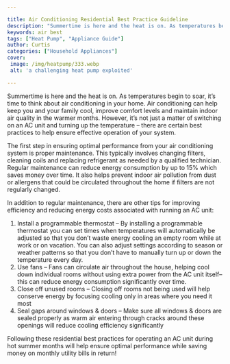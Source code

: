 ```yaml
---

title: Air Conditioning Residential Best Practice Guideline
description: "Summertime is here and the heat is on. As temperatures begin to soar, it’s time to think about air conditioning in your home. Air ...learn more about it now"
keywords: air best
tags: ["Heat Pump", "Appliance Guide"]
author: Curtis
categories: ["Household Appliances"]
cover: 
 image: /img/heatpump/333.webp
 alt: 'a challenging heat pump exploited'

---
```


Summertime is here and the heat is on. As temperatures begin to soar, it’s time to think about air conditioning in your home. Air conditioning can help keep you and your family cool, improve comfort levels and maintain indoor air quality in the warmer months. However, it’s not just a matter of switching on an AC unit and turning up the temperature – there are certain best practices to help ensure effective operation of your system.

The first step in ensuring optimal performance from your air conditioning system is proper maintenance. This typically involves changing filters, cleaning coils and replacing refrigerant as needed by a qualified technician. Regular maintenance can reduce energy consumption by up to 15% which saves money over time. It also helps prevent indoor air pollution from dust or allergens that could be circulated throughout the home if filters are not regularly changed.

In addition to regular maintenance, there are other tips for improving efficiency and reducing energy costs associated with running an AC unit:

1) Install a programmable thermostat – By installing a programmable thermostat you can set times when temperatures will automatically be adjusted so that you don’t waste energy cooling an empty room while at work or on vacation. You can also adjust settings according to season or weather patterns so that you don’t have to manually turn up or down the temperature every day. 
2) Use fans – Fans can circulate air throughout the house, helping cool down individual rooms without using extra power from the AC unit itself– this can reduce energy consumption significantly over time. 
3) Close off unused rooms – Closing off rooms not being used will help conserve energy by focusing cooling only in areas where you need it most 
4) Seal gaps around windows & doors – Make sure all windows & doors are sealed properly as warm air entering through cracks around these openings will reduce cooling efficiency significantly 

Following these residential best practices for operating an AC unit during hot summer months will help ensure optimal performance while saving money on monthly utility bills in return!
